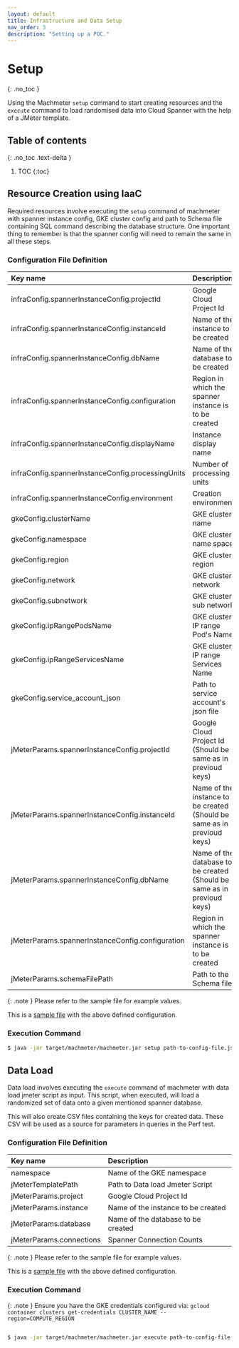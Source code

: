 ```yaml
---
layout: default
title: Infrastructure and Data Setup
nav_order: 3
description: "Setting up a POC."
---
```


# Setup
{: .no_toc }

Using the Machmeter `setup` command to start creating resources and the `execute` command to load randomised data into Cloud Spanner with the help of a JMeter template.

## Table of contents
{: .no_toc .text-delta }

1. TOC
{:toc}

## Resource Creation using IaaC

Required resources involve executing the `setup` command of machmeter with
spanner instance config, GKE cluster config and path to Schema file
containing SQL command describing the database structure.
One important thing to remember is that the spanner config will need to remain the
same in all these steps.

### Configuration File Definition 

<div class="resource-config" markdown="1">
 
| Key name                                          | Description                                                             | 
|:--------------------------------------------------|:------------------------------------------------------------------------|
| infraConfig.spannerInstanceConfig.projectId       | Google Cloud Project Id                                                 | 
| infraConfig.spannerInstanceConfig.instanceId      | Name of the instance to be created                                      | 
| infraConfig.spannerInstanceConfig.dbName          | Name of the database to be created                                      | 
| infraConfig.spannerInstanceConfig.configuration   | Region in which the spanner instance is to be created                   | 
| infraConfig.spannerInstanceConfig.displayName     | Instance display name                                                   | 
| infraConfig.spannerInstanceConfig.processingUnits | Number of processing units                                              | 
| infraConfig.spannerInstanceConfig.environment     | Creation environment                                                    | 
| gkeConfig.clusterName                             | GKE cluster name                                                        | 
| gkeConfig.namespace                               | GKE cluster name space                                                  | 
| gkeConfig.region                                  | GKE cluster region                                                      | 
| gkeConfig.network                                 | GKE cluster network                                                     | 
| gkeConfig.subnetwork                              | GKE cluster sub network                                                 | 
| gkeConfig.ipRangePodsName                         | GKE cluster IP range Pod's Name                                         | 
| gkeConfig.ipRangeServicesName                     | GKE cluster IP range Services Name                                      | 
| gkeConfig.service_account_json                    | Path to service account's json file                                     | 
| jMeterParams.spannerInstanceConfig.projectId      | Google Cloud Project Id (Should be same as in previoud keys)            | 
| jMeterParams.spannerInstanceConfig.instanceId     | Name of the instance to be created (Should be same as in previoud keys) | 
| jMeterParams.spannerInstanceConfig.dbName         | Name of the database to be created (Should be same as in previoud keys) | 
| jMeterParams.spannerInstanceConfig.configuration  | Region in which the spanner instance is to be created                   | 
| jMeterParams.schemaFilePath                       | Path to the Schema file.                                                |

</div>

{: .note }
Please refer to the sample file for example values.


This is a [sample file](https://github.com/cloudspannerecosystem/machmeter/blob/master/machmeter/usecases/finance/ledger/sample-configs/setup.json) with the above defined configuration.

### Execution Command
```bash
$ java -jar target/machmeter/machmeter.jar setup path-to-config-file.json
```

## Data Load

Data load involves executing the `execute` command of machmeter with
data load jmeter script as input. This script, when executed, will load a 
randomized set of data onto a given mentioned spanner database.

This will also create CSV files containing the keys for created data. These
CSV will be used as a source for parameters in queries in the Perf test.

### Configuration File Definition 

<div class="data-load-config" markdown="1">

| Key name                 | Description                        | 
|:-------------------------|:-----------------------------------| 
| namespace                | Name of the GKE namespace          | 
| jMeterTemplatePath       | Path to Data load Jmeter Script    | 
| jMeterParams.project     | Google Cloud Project Id            | 
| jMeterParams.instance    | Name of the instance to be created | 
| jMeterParams.database    | Name of the database to be created | 
| jMeterParams.connections | Spanner Connection Counts          |

</div>

{: .note }
Please refer to the sample file for example values.

This is a [sample file](https://github.com/cloudspannerecosystem/machmeter/blob/master/machmeter/usecases/finance/ledger/sample-configs/data-load.json) with the above defined configuration.

### Execution Command

{: .note }
Ensure you have the GKE credentials configured via: `gcloud container clusters get-credentials CLUSTER_NAME --region=COMPUTE_REGION`

```bash

$ java -jar target/machmeter/machmeter.jar execute path-to-config-file.json
```
